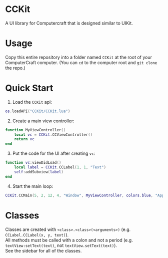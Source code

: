 # CCKit
A UI library for Computercraft that is designed similar to UIKit.

# Usage
Copy this entire repository into a folder named `CCKit` at the root of your ComputerCraft computer. (You can `cd` to the computer root and `git clone` the repo.)

# Quick Start
1. Load the `CCKit` api:
```lua
os.loadAPI("CCKit/CCKit.lua")
```
2. Create a main view controller:
```lua
function MyViewController()
    local vc = CCKit.CCViewController()
    return vc
end
```
3. Put the code for the UI after creating `vc`:
```lua
function vc:viewDidLoad()
    local label = CCKit.CCLabel(1, 1, "Text")
    self:addSubview(label)
end
```
4. Start the main loop:
```lua
CCKit.CCMain(5, 2, 12, 4, "Window", MyViewController, colors.blue, "Application")
```

# Classes
Classes are created with `<class>.<class>(<arguments>)` (e.g. `CCLabel.CCLabel(x, y, text)`).  
All methods must be called with a colon and not a period (e.g. `textView:setText(text)`, not `textView.setText(text)`).  
See the sidebar for all of the classes.